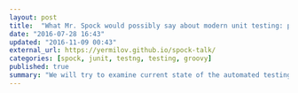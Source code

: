 ```yaml
---
layout: post
title:  "What Mr. Spock would possibly say about modern unit testing: pragmatic and emotional overview"
date: "2016-07-28 16:43"
updated: "2016-11-09 00:43"
external_url: https://yermilov.github.io/spock-talk/
categories: [spock, junit, testng, testing, groovy]
published: true
summary: "We will try to examine current state of the automated testing concept in the Java world. As a reference, we will go through basic and advanced spock-framework features and compare them with what JUnit4/JUnit5/TestNG/Hamcrest/AssertJ/Mockito/whatever can offer instead. We will try to understand Spock philosophy and find out both pragmatic and emotional answer to the questions: should I use spock-framework in the year of 2016? how to convince my manager that 'yes, we should'? how to convince my teammates that 'no, we shouldn’t'?"
---
```

